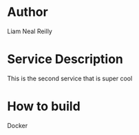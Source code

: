 # Author

Liam Neal Reilly

# Service Description

This is the second service that is super cool

# How to build

Docker